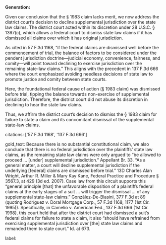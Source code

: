 **Generation:**

Given our conclusion that the § 1983 claim lacks merit, we now address the district court’s decision to decline supplemental jurisdiction over the state law claims. The district court acted within its discretion under 28 U.S.C. § 1367(c), which allows a federal court to dismiss state law claims if it has dismissed all claims over which it has original jurisdiction. 

As cited in 57 F.3d 1168, “if the federal claims are dismissed well before the commencement of trial, the balance of factors to be considered under the pendent jurisdiction doctrine—judicial economy, convenience, fairness, and comity—will point toward declining to exercise jurisdiction over the remaining state-law claims.” This aligns with the precedent in 137 F.3d 666 where the court emphasized avoiding needless decisions of state law to promote justice and comity between state courts.

Here, the foundational federal cause of action (§ 1983 claim) was dismissed before trial, tipping the balance towards non-exercise of supplemental jurisdiction. Therefore, the district court did not abuse its discretion in declining to hear the state law claims.

Thus, we affirm the district court’s decision to dismiss the § 1983 claim for failure to state a claim and its concomitant dismissal of the supplemental state-law claims.

citations: ['57 F.3d 1168', '137 F.3d 666']

gold_text: Because there is no substantial constitutional claim, we also conclude that there is no federal jurisdiction over the plaintiffs’ state law claims, as the remaining state law claims were only argued to “be allowed to proceed ... [under] supplemental jurisdiction.” Appellant Br. 33. “As a general matter, a court will decline supplemental jurisdiction if the underlying [federal] claims are dismissed before trial.” 13D Charles Alan Wright, Arthur R. Miller & Mary Kay Kane, Federal Practice and Procedure § 3567.3, at 429 (3d ed. 2007). Case law from this circuit supports this “general principle [that] the unfavorable disposition of a plaintiffs federal claims at the early stages of a suit ... will trigger the dismissal ... of any supplemental state-law claims.” González-De-Blasini, 377 F.3d at 89 (quoting Rodríguez v. Doral Mortgage Corp., 57 F.3d 1168, 1177 (1st Cir. 1995)). Specifically, in Camelio v. American Fed., 137 F.3d 666 (1st Cir. 1998), this court held that after the district court had dismissed a suit’s federal claims for failure to state a claim, it also “should have refrained from exercising supplemental jurisdiction over [the] state law claims and remanded them to state court.” Id. at 673.

label: 